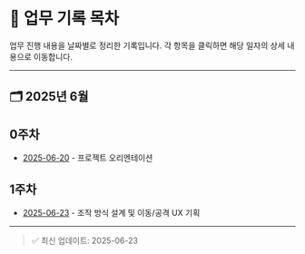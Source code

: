 # 📅 업무 기록 목차

업무 진행 내용을 날짜별로 정리한 기록입니다. 각 항목을 클릭하면 해당 일자의 상세 내용으로 이동합니다.

---

## 🗂️ 2025년 6월

## 0주차
- [2025-06-20](https://devp0tion.github.io/DevP0tion/ToB/TOB_1일차) - 프로젝트 오리엔테이션

## 1주차
- [2025-06-23](https://devp0tion.github.io/DevP0tion/ToB/Throne_of_Bone_2일차) - 조작 방식 설계 및 이동/공격 UX 기획  

---

> ✅ 최신 업데이트: 2025-06-23  
